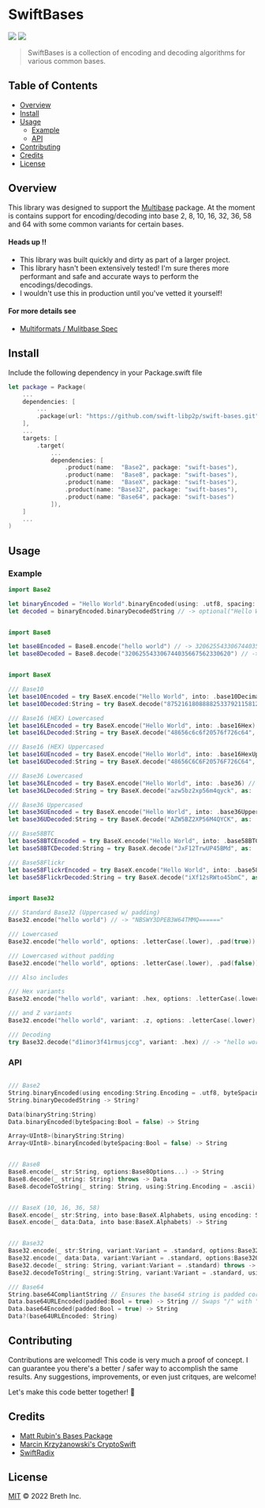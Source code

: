 # SwiftBases

[![](https://img.shields.io/badge/made%20by-Breth-blue.svg?style=flat-square)](https://breth.app)
[![](https://img.shields.io/badge/project-multiformats-blue.svg?style=flat-square)](https://github.com/multiformats/multiformats)

> SwiftBases is a collection of encoding and decoding algorithms for various common bases.

## Table of Contents

- [Overview](#overview)
- [Install](#install)
- [Usage](#usage)
  - [Example](#example)
  - [API](#api)
- [Contributing](#contributing)
- [Credits](#credits)
- [License](#license)

## Overview
This library was designed to support the [Multibase](#) package. At the moment is contains support for encoding/decoding into base 2, 8, 10, 16, 32, 36, 58 and 64 with some common variants for certain bases.

#### Heads up ‼️
- This library was built quickly and dirty as part of a larger project.
- This library hasn't been extensively tested! I'm sure theres more performant and safe and accurate ways to perform the encodings/decodings.  
- I wouldn't use this in production until you've vetted it yourself! 

#### For more details see 
- [Multiformats / Mulitbase Spec](https://github.com/multiformats/multibase/blob/master/README.md)


## Install

Include the following dependency in your Package.swift file
```Swift
let package = Package(
    ...
    dependencies: [
        ...
        .package(url: "https://github.com/swift-libp2p/swift-bases.git", .upToNextMajor(from: "0.0.1"))
    ],
    ...
    targets: [
        .target(
            ...
            dependencies: [
                .product(name:  "Base2", package: "swift-bases"),
                .product(name:  "Base8", package: "swift-bases"),
                .product(name:  "BaseX", package: "swift-bases"),
                .product(name: "Base32", package: "swift-bases"),
                .product(name: "Base64", package: "swift-bases")
            ]),
    ]
    ...
)
```

## Usage

### Example

```Swift
import Base2

let binaryEncoded = "Hello World".binaryEncoded(using: .utf8, spacing: true) // -> "01001000 01100101 01101100 01101100 01101111 00100000 01010111 01101111 01110010 01101100 01100100"
let decoded = binaryEncoded.binaryDecodedString // -> optional("Hello World")


import Base8

let base8Encoded = Base8.encode("hello world") // -> 320625543306744035667562330620==
let base8Decoded = Base8.decode("320625543306744035667562330620") // -> "hello world"


import BaseX

/// Base10
let base10Encoded = try BaseX.encode("Hello World", into: .base10Decimal) // -> 87521618088882533792115812
let base10Decoded:String = try BaseX.decode("87521618088882533792115812", as: .base10Decimal) // -> Hello World

/// Base16 (HEX) Lowercased
let base16LEncoded = try BaseX.encode("Hello World", into: .base16Hex) // -> 48656c6c6f20576f726c64
let base16LDecoded:String = try BaseX.decode("48656c6c6f20576f726c64", as: .base16Hex) // -> Hello World

/// Base16 (HEX) Uppercased
let base16UEncoded = try BaseX.encode("Hello World", into: .base16HexUpper) // -> 48656C6C6F20576F726C64
let base16UDecoded:String = try BaseX.decode("48656C6C6F20576F726C64", as: .base16HexUpper) // -> Hello World

/// Base36 Lowercased
let base36LEncoded = try BaseX.encode("Hello World", into: .base36) // -> azw5bz2xp56m4qyck
let base36LDecoded:String = try BaseX.decode("azw5bz2xp56m4qyck", as: .base36) // -> Hello World

/// Base36 Uppercased
let base36UEncoded = try BaseX.encode("Hello World", into: .base36Upper) // -> AZW5BZ2XP56M4QYCK
let base36UDecoded:String = try BaseX.decode("AZW5BZ2XP56M4QYCK", as: .base36Upper) // -> Hello World

/// Base58BTC
let base58BTCEncoded = try BaseX.encode("Hello World", into: .base58BTC) // -> JxF12TrwUP45BMd
let base58BTCDecoded:String = try BaseX.decode("JxF12TrwUP45BMd", as: .base58BTC) // -> Hello World

/// Base58Flickr
let base58FlickrEncoded = try BaseX.encode("Hello World", into: .base58Flickr) // -> iXf12sRWto45bmC
let base58FlickrDecoded:String = try BaseX.decode("iXf12sRWto45bmC", as: .base58Flickr) // -> Hello World


import Base32

/// Standard Base32 (Uppercased w/ padding)
Base32.encode("hello world") // -> "NBSWY3DPEB3W64TMMQ======"

/// Lowercased
Base32.encode("hello world", options: .letterCase(.lower), .pad(true)) // -> "nbswy3dpeb3w64tmmq======"

/// Lowercased without padding
Base32.encode("hello world", options: .letterCase(.lower), .pad(false)) // -> "nbswy3dpeb3w64tmmq"

/// Also includes 

/// Hex variants
Base32.encode("hello world", variant: .hex, options: .letterCase(.lower), .pad(false)) // -> "d1imor3f41rmusjccg"

/// and Z variants
Base32.encode("hello world", variant: .z, options: .letterCase(.lower), .pad(false)) // -> "pb1sa5dxrb5s6hucco"

/// Decoding
try Base32.decode("d1imor3f41rmusjccg", variant: .hex) // -> "hello world"

```

### API
```Swift

/// Base2
String.binaryEncoded(using encoding:String.Encoding = .utf8, byteSpacing:Bool = false) -> String?
String.binaryDecodedString -> String?

Data(binaryString:String)
Data.binaryEncoded(byteSpacing:Bool = false) -> String

Array<UInt8>(binaryString:String)
Array<UInt8>.binaryEncoded(byteSpacing:Bool = false) -> String


/// Base8
Base8.encode(_ str:String, options:Base8Options...) -> String
Base8.decode(_ string: String) throws -> Data
Base8.decodeToString(_ string: String, using:String.Encoding = .ascii) throws -> String


/// BaseX (10, 16, 36, 58)
BaseX.encode(_ str:String, into base:BaseX.Alphabets, using encoding: String.Encoding = .utf8) throws -> String
BaseX.encode(_ data:Data, into base:BaseX.Alphabets) -> String


/// Base32 
Base32.encode(_ str:String, variant:Variant = .standard, options:Base32Options...) -> String
Base32.encode(_ data:Data, variant:Variant = .standard, options:Base32Options...) -> String
Base32.decode(_ string: String, variant:Variant = .standard) throws -> Data
Base32.decodeToString(_ string:String, variant:Variant = .standard, using:String.Encoding = .ascii) throws -> String

/// Base64
String.base64CompliantString // Ensures the base64 string is padded correctly
Data.base64URLEncoded(padded:Bool = true) -> String // Swaps "/" with "_", and "+" with "-"
Data.base64Encoded(padded:Bool = true) -> String
Data?(base64URLEncoded: String)

```

## Contributing

Contributions are welcomed! This code is very much a proof of concept. I can guarantee you there's a better / safer way to accomplish the same results. Any suggestions, improvements, or even just critques, are welcome! 

Let's make this code better together! 🤝

## Credits

- [Matt Rubin's Bases Package](https://github.com/mattrubin/Bases)
- [Marcin Krzyżanowski's CryptoSwift](https://github.com/krzyzanowskim/CryptoSwift)
- [SwiftRadix](https://github.com/orchetect/SwiftRadix)

## License

[MIT](LICENSE) © 2022 Breth Inc.

